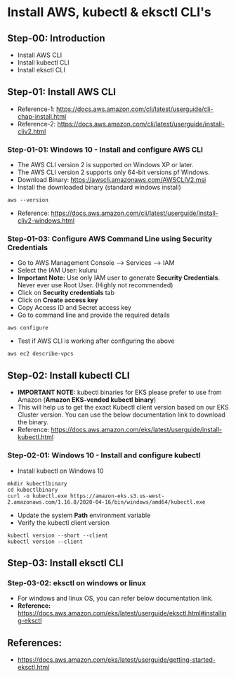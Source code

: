 # Install AWS, kubectl & eksctl CLI's

## Step-00: Introduction
- Install AWS CLI
- Install kubectl CLI
- Install eksctl CLI

## Step-01: Install AWS CLI
- Reference-1: https://docs.aws.amazon.com/cli/latest/userguide/cli-chap-install.html
- Reference-2: https://docs.aws.amazon.com/cli/latest/userguide/install-cliv2.html
### Step-01-01: Windows 10 - Install and configure AWS CLI
- The AWS CLI version 2 is supported on Windows XP or later.
- The AWS CLI version 2 supports only 64-bit versions pf Windows.
- Download Binary: https://awscli.amazonaws.com/AWSCLIV2.msi
- Install the downloaded binary (standard windows install)
```
aws --version
```
- Reference: https://docs.aws.amazon.com/cli/latest/userguide/install-cliv2-windows.html

### Step-01-03: Configure AWS Command Line using Security Credentials
- Go to AWS Management Console --> Services --> IAM
- Select the IAM User: kuluru
- **Important Note:** Use only IAM user to generate **Security Credentials**. Never ever use Root User. (Highly not recommended)
- Click on **Security credentials** tab
- Click on **Create access key**
- Copy Access ID and Secret access key
- Go to command line and provide the required details
```
aws configure
```
- Test if AWS CLI is working after configuring the above
```
aws ec2 describe-vpcs
```

## Step-02: Install kubectl CLI
- **IMPORTANT NOTE:** kubectl binaries for EKS please prefer to use from Amazon (**Amazon EKS-vended kubectl binary**)
- This will help us to get the exact Kubectl client version based on our EKS Cluster version. You can use the below documentation link to download the binary.
- Reference:  https://docs.aws.amazon.com/eks/latest/userguide/install-kubectl.html

### Step-02-01: Windows 10 - Install and configure kubectl
- Install kubectl on Windows 10
```
mkdir kubectlbinary
cd kubectlbinary
curl -o kubectl.exe https://amazon-eks.s3.us-west-2.amazonaws.com/1.16.8/2020-04-16/bin/windows/amd64/kubectl.exe
```
- Update the system **Path** environment variable
- Verify the kubectl client version
```
kubectl version --short --client
kubectl version --client
```
## Step-03: Install eksctl CLI
### Step-03-02: eksctl on windows or linux
- For windows and linux OS, you can refer below documentation link. 
- **Reference:** https://docs.aws.amazon.com/eks/latest/userguide/eksctl.html#installing-eksctl


## References:
- https://docs.aws.amazon.com/eks/latest/userguide/getting-started-eksctl.html
